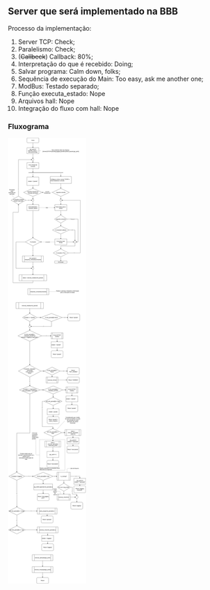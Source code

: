 ## Server que será implementado na BBB

Processo da implementação:
1. Server TCP: Check;
2. Paralelismo: Check;
3. (~~Callbeck~~) Callback: 80%;
4. Interpretação do que é recebido: Doing;
5. Salvar programa: Calm down, folks;
6. Sequência de execução do Main: Too easy, ask me another one;
7. ModBus: Testado separado;
8. Função executa_estado: Nope
9. Arquivos hall: Nope
10. Integração do fluxo com hall: Nope

### Fluxograma

![Fluxograma](Docs/fluxograma.jpg)
